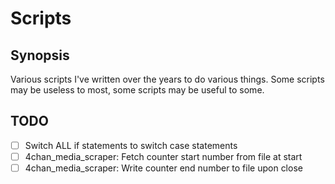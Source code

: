 # Scripts
## Synopsis
Various scripts I've written over the years to do various things. Some scripts may be useless to most, some scripts may be useful to some.
 
## TODO
- [ ] Switch ALL if statements to switch case statements
- [ ] 4chan_media_scraper: Fetch counter start number from file at start
- [ ] 4chan_media_scraper: Write counter end number to file upon close
